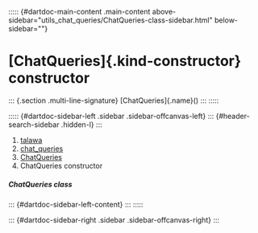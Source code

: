 ::::: {#dartdoc-main-content .main-content above-sidebar="utils_chat_queries/ChatQueries-class-sidebar.html" below-sidebar=""}
<div>

# [ChatQueries]{.kind-constructor} constructor

</div>

::: {.section .multi-line-signature}
[ChatQueries]{.name}()
:::
:::::

::::: {#dartdoc-sidebar-left .sidebar .sidebar-offcanvas-left}
::: {#header-search-sidebar .hidden-l}
:::

1.  [talawa](../../index.html)
2.  [chat_queries](../../utils_chat_queries/)
3.  [ChatQueries](../../utils_chat_queries/ChatQueries-class.html)
4.  ChatQueries constructor

##### ChatQueries class

::: {#dartdoc-sidebar-left-content}
:::
:::::

::: {#dartdoc-sidebar-right .sidebar .sidebar-offcanvas-right}
:::
